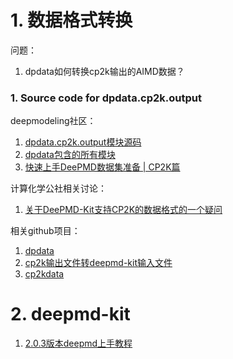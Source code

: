 # 1. 数据格式转换

问题：
1. dpdata如何转换cp2k输出的AIMD数据？




### 1. Source code for dpdata.cp2k.output



deepmodeling社区：
1. [dpdata.cp2k.output模块源码](https://docs.deepmodeling.com/projects/dpdata/en/master/_modules/dpdata/cp2k/output.html)
2. [dpdata包含的所有模块](https://docs.deepmodeling.com/projects/dpdata/en/master/py-modindex.html)
3. [快速上手DeePMD数据集准备 | CP2K篇](https://bohrium.dp.tech/notebooks/4041480191)


计算化学公社相关讨论：
1. [关于DeePMD-Kit支持CP2K的数据格式的一个疑问](http://bbs.keinsci.com/thread-31149-1-1.html)


相关github项目：
1. [dpdata](https://github.com/deepmodeling/dpdata)
2. [cp2k输出文件转deepmd-kit输入文件](https://github.com/KMNitesh05/cp2k_2_deepmdkit/blob/main/README.md)
3. [cp2kdata](https://github.com/robinzyb/cp2kdata)




# 2. deepmd-kit

1. [2.0.3版本deepmd上手教程](https://tutorials.deepmodeling.com/en/latest/Tutorials/DeePMD-kit/learnDoc/Handson-Tutorial%28v2.0.3%29.html#workflow-of-the-deepmd-kit)

